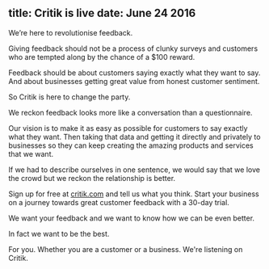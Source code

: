 title: Critik is live
date: June 24 2016
---
We’re here to revolutionise feedback.

Giving feedback should not be a process of clunky surveys and customers who are tempted along by the chance of a $100 reward.

Feedback should be about customers saying exactly what they want to say. And about businesses getting great value from honest customer sentiment.

So Critik is here to change the party.

We reckon feedback looks more like a conversation than a questionnaire.

Our vision is to make it as easy as possible for customers to say exactly what they want. Then taking that data and getting it directly and privately to businesses so they can keep creating the amazing products and services that we want.

If we had to describe ourselves in one sentence, we would say that we love the crowd but we reckon the relationship is better.

Sign up for free at [critik.com](https://critik.com) and tell us what you think. Start your business on a journey towards great customer feedback with a 30-day trial.

We want your feedback and we want to know how we can be even better.

In fact we want to be the best.

For you. Whether you are a customer or a business. We're listening on Critik.